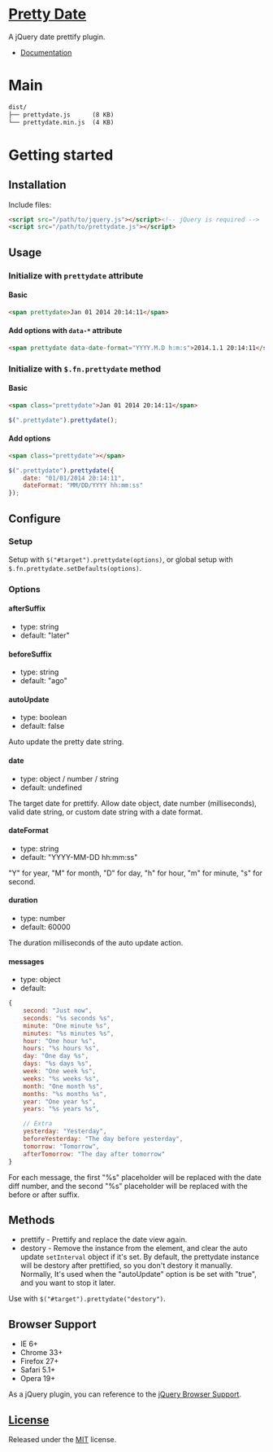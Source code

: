 # [Pretty Date](http://fengyuanchen.github.io/prettydate)

A jQuery date prettify plugin.

- [Documentation](http://fengyuanchen.github.io/prettydate)

# Main

```html
dist/
├── prettydate.js      (8 KB)
└── prettydate.min.js  (4 KB)
```

# Getting started


## Installation

Include files:

```html
<script src="/path/to/jquery.js"></script><!-- jQuery is required -->
<script src="/path/to/prettydate.js"></script>
```


## Usage

### Initialize with `prettydate` attribute

#### Basic

```html
<span prettydate>Jan 01 2014 20:14:11</span>
```

#### Add options with `data-*` attribute

```html
<span prettydate data-date-format="YYYY.M.D h:m:s">2014.1.1 20:14:11</span>
```


### Initialize with `$.fn.prettydate` method

#### Basic

```html
<span class="prettydate">Jan 01 2014 20:14:11</span>
```

```javascript
$(".prettydate").prettydate();
```

#### Add options

```html
<span class="prettydate"></span>
```

```javascript
$(".prettydate").prettydate({
    date: "01/01/2014 20:14:11",
    dateFormat: "MM/DD/YYYY hh:mm:ss"
});
```


## Configure

### Setup

Setup with `$("#target").prettydate(options)`, or global setup with `$.fn.prettydate.setDefaults(options)`.


### Options

#### afterSuffix

* type: string
* default: "later"


#### beforeSuffix

* type: string
* default: "ago"


#### autoUpdate

* type: boolean
* default: false

Auto update the pretty date string.


#### date

* type: object / number / string
* default: undefined

The target date for prettify. Allow date object, date number (milliseconds), valid date string, or custom date string with a date format.


#### dateFormat

* type: string
* default: "YYYY-MM-DD hh:mm:ss"

"Y" for year, "M" for month, "D" for day, "h" for hour, "m" for minute, "s" for second.


#### duration

* type: number
* default: 60000

The duration milliseconds of the auto update action.


#### messages

* type: object
* default:

```javascript
{
    second: "Just now",
    seconds: "%s seconds %s",
    minute: "One minute %s",
    minutes: "%s minutes %s",
    hour: "One hour %s",
    hours: "%s hours %s",
    day: "One day %s",
    days: "%s days %s",
    week: "One week %s",
    weeks: "%s weeks %s",
    month: "One month %s",
    months: "%s months %s",
    year: "One year %s",
    years: "%s years %s",

    // Extra
    yesterday: "Yesterday",
    beforeYesterday: "The day before yesterday",
    tomorrow: "Tomorrow",
    afterTomorrow: "The day after tomorrow"
}
```

For each message, the first "%s" placeholder will be replaced with the date diff number, and the second "%s" placeholder will be replaced with the before or after suffix.


## Methods

* prettify - Prettify and replace the date view again.
* destory - Remove the instance from the element, and clear the auto update `setInterval` object if it's set. By default, the prettydate instance will be destory after prettified, so you don't destory it manually. Normally, It's used when the "autoUpdate" option is be set with "true", and you want to stop it later.

Use with `$("#target").prettydate("destory")`.


## Browser Support

- IE 6+
- Chrome 33+
- Firefox 27+
- Safari 5.1+
- Opera 19+

As a jQuery plugin, you can reference to the [jQuery Browser Support](http://jquery.com/browser-support/).


## [License](https://github.com/fengyuanchen/prettydate/blob/master/LICENSE.md)

Released under the [MIT](http://opensource.org/licenses/mit-license.html) license.

